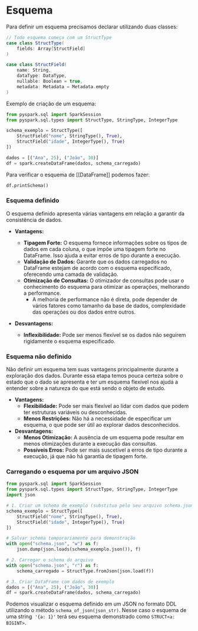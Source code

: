 # Esquema

Para definir um esquema precisamos declarar utilizando duas classes:

```scala
// Todo esquema começa com um StructType
case class StructType(
	fields: Array[StructField]
)

case class StructField(
    name: String,
    dataType: DataType,
    nullable: Boolean = true,
    metadata: Metadata = Metadata.empty
)
```

Exemplo de criação de um esquema:

```py
from pyspark.sql import SparkSession
from pyspark.sql.types import StructType, StringType, IntegerType

schema_exemplo = StructType([
    StructField("nome", StringType(), True),
    StructField("idade", IntegerType(), True)
])

dados = [("Ana", 25), ("João", 30)]
df = spark.createDataFrame(dados, schema_carregado)
```

Para verificar o esquema de [[DataFrame]] podemos fazer:

```py
df.printSchema()
```

### Esquema definido

O esquema definido apresenta várias vantagens em relação a garantir da consistência de dados.

- **Vantagens:**
	- **Tipagem Forte:** O esquema fornece informações sobre os tipos de dados em cada coluna, o que impõe uma tipagem forte no DataFrame. Isso ajuda a evitar erros de tipo durante a execução.
	- **Validação de Dados:** Garante que os dados carregados no DataFrame estejam de acordo com o esquema especificado, oferecendo uma camada de validação.
	- **Otimização de Consultas:** O otimizador de consultas pode usar o conhecimento do esquema para otimizar as operações, melhorando a performance.
		- A melhoria de performance não é direta, pode depender de vários fatores como tamanho da base de dados, complexidade das operações ou dos dados entre outros. 

- **Desvantagens:**
    - **Inflexibilidade:** Pode ser menos flexível se os dados não seguirem rigidamente o esquema especificado.

### Esquema não definido

Não definir um esquema tem suas vantagens principalmente durante a exploração dos dados. Durante essa etapa temos pouca certeza sobre o estado que o dado se apresenta e ter um esquema flexível nos ajuda a entender sobre a natureza do que está sendo o objeto de estudo.

- **Vantagens:**
    - **Flexibilidade:** Pode ser mais flexível ao lidar com dados que podem ter estruturas variáveis ou desconhecidas.
    - **Menos Restrições:** Não há a necessidade de especificar um esquema, o que pode ser útil ao explorar dados desconhecidos.
- **Desvantagens:**
    - **Menos Otimização:** A ausência de um esquema pode resultar em menos otimizações durante a execução das consultas.
    - **Possíveis Erros:** Pode ser mais suscetível a erros de tipo durante a execução, já que não há garantia de tipagem forte.

### Carregando o esquema por um arquivo JSON

```python
from pyspark.sql import SparkSession
from pyspark.sql.types import StructType, StringType, IntegerType
import json

# 1. Criar um schema de exemplo (substitua pelo seu arquivo schema.json)
schema_exemplo = StructType([
    StructField("nome", StringType(), True),
    StructField("idade", IntegerType(), True)
])

# Salvar schema temporariamente para demonstração
with open("schema.json", "w") as f:
    json.dump(json.loads(schema_exemplo.json()), f)

# 2. Carregar o schema do arquivo
with open("schema.json", "r") as f:
    schema_carregado = StructType.fromJson(json.load(f))

# 3. Criar DataFrame com dados de exemplo
dados = [("Ana", 25), ("João", 30)]
df = spark.createDataFrame(dados, schema_carregado)
```

Podemos visualizar o esquema definido em um JSON no formato DDL utilizando o método `schema_of_json(json_str)`. Nesse caso o esquema de uma string  `'{a: 1}'` terá seu esquema demonstrado como `STRUCT<a: BIGINT>`.
